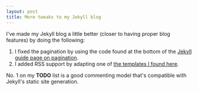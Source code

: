 ```yaml
---
layout: post
title: More tweaks to my Jekyll blog
---
```


I've made my Jekyll blog a little better (closer to having proper blog features)
by doing the following:

1.  I fixed the pagination by using the code found at the bottom of the [Jekyll
    guide page on pagination][1].
2.  I added RSS support by adapting one of [the templates I found here][2].

No. 1 on my **TODO** list is a good commenting model that's compatible with Jekyll's
static site generation.

  [1]: http://jekyllrb.com/docs/pagination/
  [2]: https://github.com/snaptortoise/jekyll-rss-feeds

